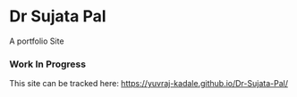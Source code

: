 # Dr Sujata Pal
A portfolio Site

### Work In Progress
This site can be tracked here: https://yuvraj-kadale.github.io/Dr-Sujata-Pal/
